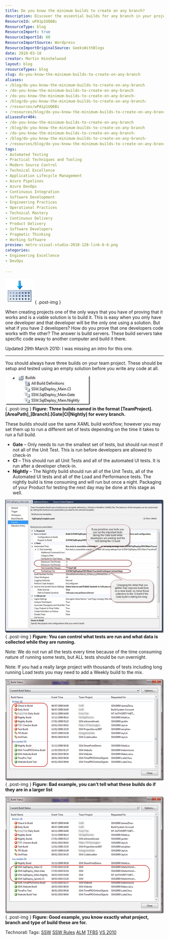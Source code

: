 ```yaml
---
title: Do you know the minimum builds to create on any branch?
description: Discover the essential builds for any branch in your project. Learn how to set up Gate, CI, and Nightly builds to ensure code quality and collaboration.
ResourceId: wPA1p1UQ6Bi
ResourceType: blog
ResourceImport: true
ResourceImportId: 60
ResourceImportSource: Wordpress
ResourceImportOriginalSource: GeeksWithBlogs
date: 2010-03-18
creator: Martin Hinshelwood
layout: blog
resourceTypes: blog
slug: do-you-know-the-minimum-builds-to-create-on-any-branch
aliases:
- /blog/do-you-know-the-minimum-builds-to-create-on-any-branch
- /do-you-know-the-minimum-builds-to-create-on-any-branch
- /do-you-know-the-minimum-builds-to-create-on-any-branch-
- /blog/do-you-know-the-minimum-builds-to-create-on-any-branch-
- /resources/wPA1p1UQ6Bi
- /resources/blog/do-you-know-the-minimum-builds-to-create-on-any-branch
aliasesFor404:
- /do-you-know-the-minimum-builds-to-create-on-any-branch
- /blog/do-you-know-the-minimum-builds-to-create-on-any-branch
- /do-you-know-the-minimum-builds-to-create-on-any-branch-
- /blog/do-you-know-the-minimum-builds-to-create-on-any-branch-
- /resources/blog/do-you-know-the-minimum-builds-to-create-on-any-branch
tags:
- Automated Testing
- Practical Techniques and Tooling
- Modern Source Control
- Technical Excellence
- Application Lifecycle Management
- Azure Pipelines
- Azure DevOps
- Continuous Integration
- Software Development
- Engineering Practices
- Operational Practices
- Technical Mastery
- Continuous Delivery
- Product Delivery
- Software Developers
- Pragmatic Thinking
- Working Software
preview: metro-visual-studio-2010-128-link-6-6.png
categories:
- Engineering Excellence
- DevOps

---
```

![BuildIcon_Large](images/Doyouknowtheminimumbuildstocreate_CABD-BuildIcon_Large_-1-1.png)
{ .post-img }

When creating projects one of the only ways that you have of proving that it works and is a viable solution is to build it. This is easy when you only have one developer and that developer will be the only one using a solution. But what if you have 2 developers? How do you prove that one developers code works with the other? The answer is build servers. These build servers take specific code away to another computer and build it there.

Updated 29th March 2010: I was missing an intro for this one.

---

You should always have three builds on your team project. These should be setup and tested using an empty solution before you write any code at all.

![clip_image002](images/Doyouknowtheminimumbuildstocreate_CABD-clip_image002_-2-2.jpg)  
{ .post-img }
**Figure: Three builds named in the format \[TeamProject\].\[AreaPath\]\_\[Branch\].\[Gate|CI|Nightly\] for every branch.**

These builds should use the same XAML build workflow; however you may set them up to run a different set of tests depending on the time it takes to run a full build.

- **Gate** – Only needs to run the smallest set of tests, but should run most if not all of the Unit Test. This is run before developers are allowed to check-in
- **CI** – This should run all Unit Tests and all of the automated UI tests. It is run after a developer check-in.
- **Nightly** – The Nightly build should run all of the Unit Tests, all of the Automated UI tests and all of the Load and Performance tests. The nightly build is time consuming and will run but once a night. Packaging of your Product for testing the next day may be done at this stage as well.

![clip_image004](images/Doyouknowtheminimumbuildstocreate_CABD-clip_image004_-3-3.jpg)  
{ .post-img }
**Figure: You can control what tests are run and what data is collected while they are running.**

Note: We do not run all the tests every time because of the time consuming nature of running some tests, but ALL tests should be run overnight.

Note: If you had a really large project with thousands of tests including long running Load tests you may need to add a Weekly build to the mix.

![image](images/Doyouknowtheminimumbuildstocreate_CABD-image_-5-5.png)  
{ .post-img }
**Figure: Bad example, you can’t tell what these builds do if they are in a larger list**

![image](images/Doyouknowtheminimumbuildstocreate_CABD-image_-4-4.png)  
{ .post-img }
**Figure: Good example, you know exactly what project, branch and type of build these are for.**

Technorati Tags: [SSW](http://technorati.com/tags/SSW) [SSW Rules](http://technorati.com/tags/SSW+Rules) [ALM](http://technorati.com/tags/ALM) [TFBS](http://technorati.com/tags/TFBS) [VS 2010](http://technorati.com/tags/VS+2010)
